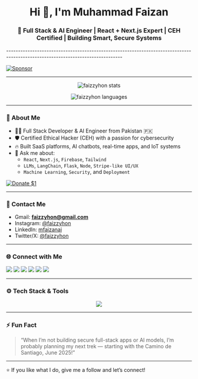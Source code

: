 <h1 align="center">Hi 👋, I'm Muhammad Faizan</h1>
<h3 align="center">🚀 Full Stack & AI Engineer | React + Next.js Expert | CEH Certified | Building Smart, Secure Systems</h3>
-------------------------------------------------------------------------------------------------------------------------------


[![Sponsor](https://img.shields.io/badge/Sponsor-Faizzyhon-blueviolet?style=for-the-badge&logo=github)](https://github.com/sponsors/faizzyhon)

-------------------------------------------------------------------------------------------------------------------------------

<p align="center">
  <img src="https://github-readme-stats.vercel.app/api?username=faizzyhon&show_icons=true&theme=tokyonight" alt="faizzyhon stats"/>
</p>
<p align="center">
  <img src="https://github-readme-stats.vercel.app/api/top-langs/?username=faizzyhon&layout=compact&theme=tokyonight" alt="faizzyhon languages"/>
</p>

---

### 🧠 About Me
- 👨‍💻 Full Stack Developer & AI Engineer from Pakistan 🇵🇰
- 🛡️ Certified Ethical Hacker (CEH) with a passion for cybersecurity
- 🔥 Built SaaS platforms, AI chatbots, real-time apps, and IoT systems
- 💬 Ask me about:
  - `React`, `Next.js`, `Firebase`, `Tailwind`
  - `LLMs`, `LangChain`, `Flask`, `Node`, `Stripe-like UI/UX`
  - `Machine Learning`, `Security`, and `Deployment`

[![Donate $1](https://img.shields.io/badge/Donate-%241%2Fmonth-blue?style=for-the-badge&logo=paypal)](https://faizzyhon.online/buy.html)


---

### 📧 Contact Me
- Gmail: **faizzyhon@gmail.com**
- Instagram: [@faizzyhon](https://instagram.com/faizzyhon)
- LinkedIn: [mfaizanai](https://linkedin.com/in/mfaizanai)
- Twitter/X: [@faizzyhon](https://twitter.com/faizzyhon)

---

### 🌐 Connect with Me

<p align="left">
  <a href="https://twitter.com/faizzyhon" target="_blank"><img src="https://img.shields.io/badge/-Twitter-1DA1F2?style=for-the-badge&logo=Twitter&logoColor=white"/></a>
  <a href="https://linkedin.com/in/mfaizanai" target="_blank"><img src="https://img.shields.io/badge/-LinkedIn-blue?style=for-the-badge&logo=linkedin&logoColor=white"/></a>
  <a href="https://kaggle.com/faizzyhon" target="_blank"><img src="https://img.shields.io/badge/-Kaggle-20BEFF?style=for-the-badge&logo=kaggle&logoColor=white"/></a>
  <a href="https://fb.com/faizzyhon" target="_blank"><img src="https://img.shields.io/badge/-Facebook-1877F2?style=for-the-badge&logo=facebook&logoColor=white"/></a>
  <a href="https://instagram.com/faizzyhon" target="_blank"><img src="https://img.shields.io/badge/-Instagram-E4405F?style=for-the-badge&logo=instagram&logoColor=white"/></a>
  <a href="https://www.youtube.com/c/faizzyhon" target="_blank"><img src="https://img.shields.io/badge/-YouTube-FF0000?style=for-the-badge&logo=youtube&logoColor=white"/></a>
</p>

---

### ⚙️ Tech Stack & Tools

<p align="center">
  <img src="https://skillicons.dev/icons?i=react,nextjs,tailwind,js,ts,nodejs,python,flask,django,firebase,mongodb,mysql,postgres,git,github,vercel,heroku,linux,vscode,arduino,opencv,tensorflow,pytorch,scikit-learn" />
</p>

---



### ⚡ Fun Fact
> “When I’m not building secure full-stack apps or AI models, I’m probably planning my next trek — starting with the Camino de Santiago, June 2025!”

---

⭐️ If you like what I do, give me a follow and let’s connect!


